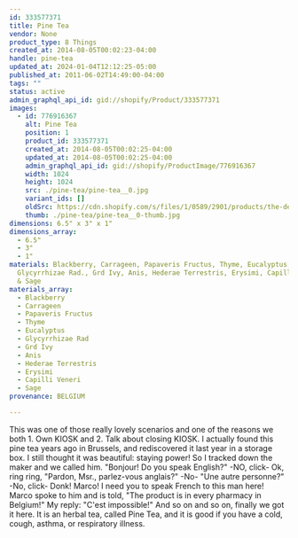 ```yaml
---
id: 333577371
title: Pine Tea
vendor: None
product_type: 8 Things
created_at: 2014-08-05T00:02:23-04:00
handle: pine-tea
updated_at: 2024-01-04T12:12:25-05:00
published_at: 2011-06-02T14:49:00-04:00
tags: ""
status: active
admin_graphql_api_id: gid://shopify/Product/333577371
images:
  - id: 776916367
    alt: Pine Tea
    position: 1
    product_id: 333577371
    created_at: 2014-08-05T00:02:25-04:00
    updated_at: 2014-08-05T00:02:25-04:00
    admin_graphql_api_id: gid://shopify/ProductImage/776916367
    width: 1024
    height: 1024
    src: ./pine-tea/pine-tea__0.jpg
    variant_ids: []
    oldSrc: https://cdn.shopify.com/s/files/1/0589/2901/products/the-de-sapin.jpeg?v=1407211345
    thumb: ./pine-tea/pine-tea__0-thumb.jpg
dimensions: 6.5" x 3" x 1"
dimensions_array:
  - 6.5"
  - 3"
  - 1"
materials: Blackberry, Carrageen, Papaveris Fructus, Thyme, Eucalyptus,
  Glycyrrhizae Rad., Grd Ivy, Anis, Hederae Terrestris, Erysimi, Capilli Veneri
  & Sage
materials_array:
  - Blackberry
  - Carrageen
  - Papaveris Fructus
  - Thyme
  - Eucalyptus
  - Glycyrrhizae Rad
  - Grd Ivy
  - Anis
  - Hederae Terrestris
  - Erysimi
  - Capilli Veneri
  - Sage
provenance: BELGIUM

---
```


This was one of those really lovely scenarios and one of the reasons we both 1. Own KIOSK and 2. Talk about closing KIOSK. I actually found this pine tea years ago in Brussels, and rediscovered it last year in a storage box. I still thought it was beautiful: staying power! So I tracked down the maker and we called him. "Bonjour! Do you speak English?" -NO, click- Ok, ring ring, "Pardon, Msr., parlez-vous anglais?" -No- "Une autre personne?" -No, click- Donk! Marco! I need you to speak French to this man here! Marco spoke to him and is told, "The product is in every pharmacy in Belgium!" My reply: "C'est impossible!" And so on and so on, finally we got it here. It is an herbal tea, called Pine Tea, and it is good if you have a cold, cough, asthma, or respiratory illness.